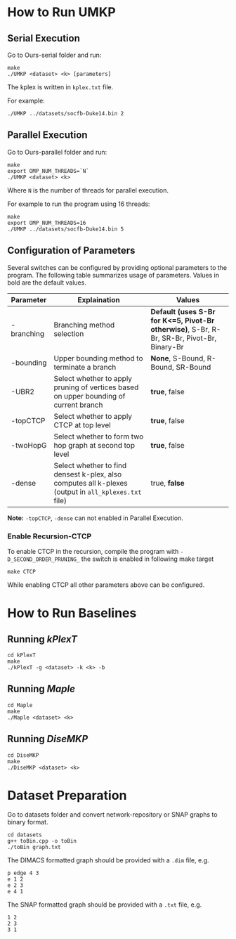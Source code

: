 # How to Run UMKP
## Serial Execution
Go to Ours-serial folder and run: 
```
make
./UMKP <dataset> <k> [parameters]
```
The kplex is written in `kplex.txt` file. 

For example: 
```
./UMKP ../datasets/socfb-Duke14.bin 2
```

## Parallel Execution
Go to Ours-parallel folder and run:
```
make
export OMP_NUM_THREADS=`N`
./UMKP <dataset> <k>
```
Where `N` is the number of threads for parallel execution.

For example to run the program using 16 threads: 
```
make
export OMP_NUM_THREADS=16
./UMKP ../datasets/socfb-Duke14.bin 5
```


## Configuration of Parameters

Several switches can be configured by providing optional parameters to the program. The following table summarizes usage of parameters. Values in bold are the default values. 


| Parameter |Explaination | Values |
|----------|-------|--------------------|
| -branching | Branching method selection | **Default (uses S-Br for K<=5, Pivot-Br otherwise)**, S-Br, R-Br, SR-Br, Pivot-Br, Binary-Br  |
| -bounding  | Upper bounding method to terminate a branch | **None**, S-Bound, R-Bound, SR-Bound |
| -UBR2 | Select whether to apply pruning of vertices based on upper bounding of current branch | **true**, false|
| -topCTCP | Select whether to apply CTCP at top level | **true**, false|
| -twoHopG | Select whether to form two hop graph at second top level | **true**, false|
| -dense | Select whether to find densest k-plex, also computes all k-plexes (output in `all_kplexes.txt` file) |true, **false** |

**Note:** `-topCTCP`, `-dense` can not enabled in Parallel Execution.

### Enable Recursion-CTCP

To enable CTCP in the recursion, compile the program with `-D_SECOND_ORDER_PRUNING_` 
the switch is enabled in following make target

```
make CTCP
```
While enabling CTCP all other parameters above can be configured. 

# How to Run Baselines

## Running *kPlexT*

```
cd kPlexT
make
./kPlexT -g <dataset> -k <k> -b
```

## Running *Maple*

```
cd Maple
make
./Maple <dataset> <k> 
```

## Running *DiseMKP*

```
cd DiseMKP
make
./DiseMKP <dataset> <k> 
```

# Dataset Preparation
Go to datasets folder and convert network-repository or SNAP graphs to binary format. 

```
cd datasets
g++ toBin.cpp -o toBin
./toBin graph.txt
```

The DIMACS formatted graph should be provided with a `.dim` file, e.g. 
```
p edge 4 3
e 1 2
e 2 3
e 4 1
```

The SNAP formatted graph should be provided with a `.txt` file, e.g. 
```
1 2
2 3
3 1
```